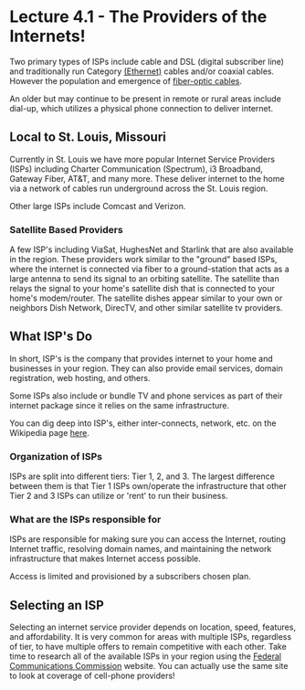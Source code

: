 # Lecture 4.1 - The Providers of the Internets!

Two primary types of ISPs include cable and DSL (digital subscriber line) and traditionally run Category [(Ethernet)](./section4_2#ethernet-cables--standards) cables and/or coaxial cables. However the population and emergence of [fiber-optic cables](./section4_2#fiber-optic-cables--more).

An older but may continue to be present in remote or rural areas include dial-up, which utilizes a physical phone connection to deliver internet.

## Local to St. Louis, Missouri

Currently in St. Louis we have more popular Internet Service Providers (ISPs) including Charter Communication (Spectrum), i3 Broadband, Gateway Fiber, AT&T, and many more. These deliver internet to the home via a network of cables run underground across the St. Louis region. 

Other large ISPs include Comcast and Verizon.

### Satellite Based Providers

A few ISP's including ViaSat, HughesNet and Starlink that are also available in the region. These providers work similar to the "ground" based ISPs, where the internet is connected via fiber to a ground-station that acts as a large antenna to send its signal to an orbiting satellite. The satellite than relays the signal to your home's satellite dish that is connected to your home's modem/router. The satellite dishes appear similar to your own or neighbors Dish Network, DirecTV, and other similar satellite tv providers.

## What ISP's Do

In short, ISP's is the company that provides internet to your home and businesses in your region. They can also provide email services, domain registration, web hosting, and others.

Some ISPs also include or bundle TV and phone services as part of their internet package since it relies on the same infrastructure.

You can dig deep into ISP's, either inter-connects, network, etc. on the Wikipedia page [here](https://en.wikipedia.org/wiki/Internet_service_provider).

### Organization of ISPs

ISPs are split into different tiers: Tier 1, 2, and 3. The largest difference between them is that Tier 1 ISPs own/operate the infrastructure that other Tier 2 and 3 ISPs can utilize or 'rent' to run their business.

### What are the ISPs responsible for

ISPs are responsible for making sure you can access the Internet, routing Internet traffic, resolving domain names, and maintaining the network infrastructure that makes Internet access possible.

Access is limited and provisioned by a subscribers chosen plan.

## Selecting an ISP

Selecting an internet service provider depends on location, speed, features, and affordability. It is very common for areas with multiple ISPs, regardless of tier, to have multiple offers to remain competitive with each other. Take time to research all of the available ISPs in your region using the [Federal Communications Commission](https://broadbandmap.fcc.gov/home#/) website. You can actually use the same site to look at coverage of cell-phone providers!
